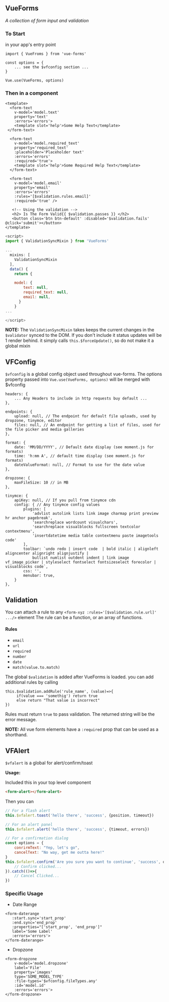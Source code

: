 ## VueForms

_A collection of form input and validation_

### To Start
in your app's entry point

```
import { VueFroms } from 'vue-forms'

const options = {
	... see the $vfconfig section ...
}

Vue.use(VueForms, options)
```


### Then in a component

```vue
<template>
  <form-text 
    v-model='model.text'
    property='text'
    :errors='errors'>
    <template slot='help'>Some Help Text</template>
 </form-text>

  <form-text 
    v-model='model.required_text'
    property='required_text'
    :placeholder='Placeholder text'
    :errors='errors'
    :required='true'>
    <template slot='help'>Some Required Help Text</template>
  </form-text>

  <form-text 
    v-model='model.email'
    property='email'
    :errors='errors'
    :rules='[$validation.rules.email]'
    :required='true' />

   <!-- Using the validation -->
   <h2> Is The Form Valid{{ $validation.passes }} </h2>
   <button class='btn btn-default' :disabled='$validation.fails' @click='submit'></button>
</template>
```

```javascript
<script>
import { ValidationSyncMixin } from 'VueForms'

...
  mixins: [
    ValidationSyncMixin
  ],
  data() {
    return {

    model: {
        text: null,
        required_text: null,
        email: null,
      }
    }
...

</script>

```
**NOTE:** The `ValidationSyncMixin` takes keeps the current changes in the `$validator` synced to the DOM. If you don't include it status updates will be 1 render behind. it simply calls `this.$forceUpdate()`, so do not make it a global mixin

## VFConfig

`$vfconfig` is a global config object used throughout vue-forms.
The options property passed into `Vue.use(VueForms, options)` will be merged with $vfconfig 

```
headers: {
	... Any Headers to include in http requests buy default ...
},
    
endpoints: {
    upload: null, // The endpoint for default file uploads, used by dropzone, tinymce, editor 
    files: null, // An endpoint for getting a list of files, used for the file picker and media galleries
},

format: {
    date: 'MM/DD/YYYY', // Default date display (see moment.js for formats)
    time: 'h:mm A', // default time display (see moment.js for formats)
    dateValueFormat: null, // Format to use for the date value
},

dropzone: {
    maxFileSize: 10 // in MB
},

tinymce: { 
    apiKey: null, // If you pull from tinymce cdn
    config: { // Any tinymce config values
        plugins: [
            'advlist autolink lists link image charmap print preview hr anchor pagebreak',
            'searchreplace wordcount visualchars',
            'searchreplace visualblocks fullscreen textcolor contextmenu',
            'insertdatetime media table contextmenu paste imagetools code'
        ],
        toolbar: `undo redo | insert code  | bold italic | alignleft aligncenter alignright alignjustify |
            bullist numlist outdent indent | link image vf_image_picker | styleselect fontselect fontsizeselect forecolor | visualblocks code`,
        css: '',
        menubar: true,
    }
},
```

## Validation

You can attach a rule to any `<form-xyz :rules='[$validation.rule.url]' .../>` element
The rule can be a function, or an array of functions.

#### Rules
- `email`
- `url`
- `required`
- `number`
- `date`
- `match(value.to.match)`

The global `$validation` is added after VueForms is loaded. you can add additional rules by calling 

```
this.$validation.addRule('rule_name', (value)=>{ 
	 if(value === 'somethig') return true
	 else return "That value is incorrect"
})

```
Rules must return `true` to pass validation. The returned string will be the error message.  

__NOTE:__ All vue form elements have a `:required` prop that can be used as a shorthand. 

## VFAlert
`$vfalert` is a global for alert/confirm/toast

__Usage:__

Included this in your top level component

```html
<form-alert></form-alert>
```

Then you can 

```javascript
// For a flash alert
this.$vfalert.toast('hello there', 'success', {position, timeout})

// For an alert panel
this.$vfalert.alert('hello there', 'success', {timeout, errors})

// For a confirmation dialog
const options = {
	conrirmText: "Yep, let's go",
	cancelText: "No way, get me outta here!"
}
this.$vfalert.confirm('Are you sure you want to continue', 'success', options).then(()=>{
	// Confirm clicked...
}).catch(()=>{
	// Cancel Clicked...
})

```

### Specific Usage
- Date Range

```
<form-daterange
   :start.sync='start_prop'
   :end.sync='end_prop'
   :properties="['start_prop', 'end_prop']"
   label='Some Label'
   :errors='errors'>
</form-daterange>
```

- Dropzone

```
<form-dropzone
    v-model='model.dropzone'
    label='File'
    property='images'
    type='SOME_MODEL_TYPE'
    :file-types='$vfconfig.fileTypes.any'
    :id='model.id'
    :errors='errors'>
</form-dropzone>
```

